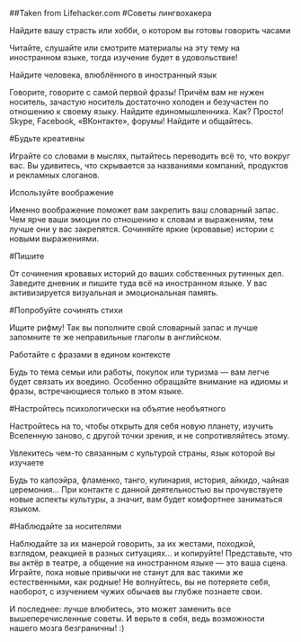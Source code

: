 ##Taken from Lifehacker.com
#Советы лингвохакера

Найдите вашу страсть или хобби, о котором вы готовы говорить часами

Читайте, слушайте или смотрите материалы на эту тему на иностранном языке, тогда изучение будет в удовольствие!

Найдите человека, влюблённого в иностранный язык

Говорите, говорите с самой первой фразы! Причём вам не нужен носитель, зачастую носитель достаточно холоден и безучастен по отношению к своему языку. Найдите единомышленника. Как? Просто! Skype, Facebook, «ВКонтакте», форумы! Найдите и общайтесь.

#Будьте креативны

Играйте со словами в мыслях, пытайтесь переводить всё то, что вокруг вас. Вы удивитесь, что скрывается за названиями компаний, продуктов и рекламных слоганов.

Используйте воображение

Именно воображение поможет вам закрепить ваш словарный запас. Чем ярче ваши эмоции по отношению к словам и выражениям, тем лучше они у вас закрепятся. Сочиняйте яркие (кровавые) истории с новыми выражениями.

#Пишите

От сочинения кровавых историй до ваших собственных рутинных дел. Заведите дневник и пишите туда всё на иностранном языке. У вас активизируется визуальная и эмоциональная память.

#Попробуйте сочинять стихи

Ищите рифму! Так вы пополните свой словарный запас и лучше запомните те же неправильные глаголы в английском.

Работайте с фразами в едином контексте

Будь то тема семьи или работы, покупок или туризма — вам легче будет связать их воедино. Особенно обращайте внимание на идиомы и фразы, встречающиеся только в этом языке.

#Настройтесь психологически на объятие необъятного

Настройтесь на то, чтобы открыть для себя новую планету, изучить Вселенную заново, с другой точки зрения, и не сопротивляйтесь этому.

Увлекитесь чем-то связанным с культурой страны, язык которой вы изучаете

Будь то капоэйра, фламенко, танго, кулинария, история, айкидо, чайная церемония… При контакте с данной деятельностью вы прочувствуете новые аспекты культуры, а значит, вам будет комфортнее заниматься языком.

#Наблюдайте за носителями

Наблюдайте за их манерой говорить, за их жестами, походкой, взглядом, реакцией в разных ситуациях… и копируйте! Представьте, что вы актёр в театре, а общение на иностранном языке — это ваша сцена. Играйте, пока новые привычки не станут для вас такими же естественными, как родные! Не волнуйтесь, вы не потеряете себя, наоборот, с изучением чужих обычаев вы глубже познаете свои.

И последнее: лучше влюбитесь, это может заменить все вышеперечисленные советы. И верьте в себя, ведь возможности нашего мозга безграничны! :)

